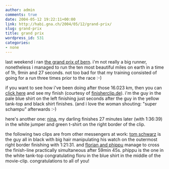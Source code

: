 ```yaml
---
author: admin
comments: true
date: 2004-05-12 19:22:11+00:00
link: http://habi.gna.ch/2004/05/12/grand-prix/
slug: grand-prix
title: grand prix
wordpress_id: 531
categories:
- none
---
```


last weekend i ran [the grand prix of bern](http://www.gpbern.ch/). i'm not really a big runner, nonetheless i managed to run the ten most beautiful miles on earth in a time of 1h, 9min and 27 seconds. not too bad for that my training consisted of going for a run three times prior to the race :-)

if you want to see how i've been doing after those 16.023 km, then you can [click here](http://www.finisherclip.de/events/bern_04/clip.php?bandbreite=220&nummer=4390&kameraposition=rechts#) and see my finish (courtesy of [finisherclip.de](http://www.finisherclip.de/)). i'm the guy in the pale blue shirt on the left finishing just seconds after the guy in the yellow tank-top and black shirt finishes. (and i love the woman shouting: "super schampu" afterwards :-)

here's another one: [nina](http://www.finisherclip.de/events/bern_04/clip.php?bandbreite=220&nummer=15022&kameraposition=rechts#), my darling finishes 27 minutes later (with 1:36:39) in the white jumper and green t-shirt on the right border of the clip.

the following two clips are from other messengers at work: [tom schwarz](http://www.finisherclip.de/events/bern_04/clip.php?bandbreite=220&nummer=14016&name=Schwarz%2C+Thomas&kameraposition=rechts) is the guy all in black with big hair manipulating his watch on the outermost right border finishing with 1:21:31.
and [florian and phippu](http://www.finisherclip.de/events/bern_04/clip.php?bandbreite=220&nummer=1405&name=Stuker%2C+Florian&kameraposition=rechts) manage to cross the finish-line practically simultaneous after 59min 45s. phippu is the one in the white tank-top congratulating floru in the blue shirt in the middle of the movie-clip.
congratulations to all of you!
